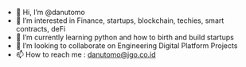 - 👋 Hi, I’m @danutomo
- 👀 I’m interested in Finance, startups, blockchain, techies, smart contracts, deFi
- 🌱 I’m currently learning python and how to birth and build startups
- 💞️ I’m looking to collaborate on Engineering Digital Platform Projects  
- 📫 How to reach me : danutomo@jgo.co.id

<!---
danutomo/danutomo is a ✨ special ✨ repository because its `README.md` (this file) appears on your GitHub profile.
You can click the Preview link to take a look at your changes.
--->
